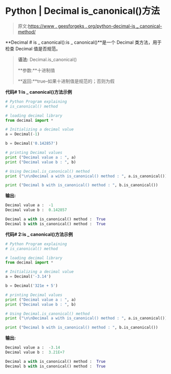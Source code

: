 # Python | Decimal is_canonical()方法

> 原文:[https://www . geesforgeks . org/python-decimal-is _ canonical-method/](https://www.geeksforgeeks.org/python-decimal-is_canonical-method/)

**Decimal # is _ canonical():is _ canonical()**是一个 Decimal 类方法，用于检查 Decimal 值是否规范。

> **语法:** Decimal.is_canonical()
> 
> **参数:**十进制值
> 
> **返回:**true–如果十进制值是规范的；否则为假

**代码# 1:is _ canonical()方法示例**

```py
# Python Program explaining 
# is_canonical() method

# loading decimal library
from decimal import *

# Initializing a decimal value
a = Decimal(-1)

b = Decimal('0.142857')

# printing Decimal values
print ("Decimal value a : ", a)
print ("Decimal value b : ", b)

# Using Decimal.is_canonical() method
print ("\n\nDecimal a with is_canonical() method : ", a.is_canonical())

print ("Decimal b with is_canonical() method : ", b.is_canonical())
```

**输出:**

```py
Decimal value a :  -1
Decimal value b :  0.142857

Decimal a with is_canonical() method :  True
Decimal b with is_canonical() method :  True

```

**代码# 2:is _ canonical()方法示例**

```py
# Python Program explaining 
# is_canonical() method

# loading decimal library
from decimal import *

# Initializing a decimal value
a = Decimal('-3.14')

b = Decimal('321e + 5')

# printing Decimal values
print ("Decimal value a : ", a)
print ("Decimal value b : ", b)

# Using Decimal.is_canonical() method
print ("\n\nDecimal a with is_canonical() method : ", a.is_canonical())

print ("Decimal b with is_canonical() method : ", b.is_canonical())
```

**输出:**

```py
Decimal value a :  -3.14
Decimal value b :  3.21E+7

Decimal a with is_canonical() method :  True
Decimal b with is_canonical() method :  True

```